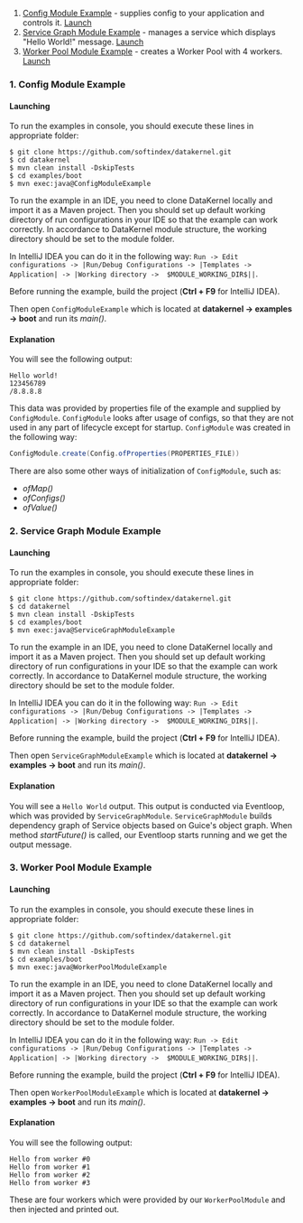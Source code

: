 1. [Config Module Example](https://github.com/softindex/datakernel/blob/master/examples/boot/src/main/java/io/datakernel/examples/ConfigModuleExample.java) - 
supplies config to your application and controls it. [Launch](#1-config-module-example)
2. [Service Graph Module Example](https://github.com/softindex/datakernel/tree/master/examples/boot/src/main/java/io/datakernel/examples/ServiceGraphModuleExample.java) - 
manages a service which displays "Hello World!" message. [Launch](#2-service-graph-module-example)
3. [Worker Pool Module Example](https://github.com/softindex/datakernel/tree/master/examples/boot/src/main/java/io/datakernel/examples/WorkerPoolModuleExample.java) - 
creates a Worker Pool with 4 workers. [Launch](#3-worker-pool-module-example)

### 1. Config Module Example
#### Launching
To run the examples in console, you should execute these lines in appropriate folder:
``` 
$ git clone https://github.com/softindex/datakernel.git
$ cd datakernel
$ mvn clean install -DskipTests
$ cd examples/boot
$ mvn exec:java@ConfigModuleExample
```
To run the example in an IDE, you need to clone DataKernel locally and import it as a Maven project. Then you should 
set up default working directory of run configurations in your IDE so that the example can work correctly. In 
accordance to DataKernel module structure, the working directory should be set to the module folder. 

In IntelliJ IDEA you can do it in the following way:
`Run -> Edit configurations -> |Run/Debug Configurations -> |Templates -> Application| -> |Working directory -> 
$MODULE_WORKING_DIR$||`.

Before running the example, build the project (**Ctrl + F9** for IntelliJ IDEA).

Then open `ConfigModuleExample` which is located at **datakernel -> examples -> boot** and run its *main()*.

#### Explanation
You will see the following output:
```
Hello world!
123456789
/8.8.8.8
```
This data was provided by properties file of the example and supplied by `ConfigModule`. `ConfigModule` looks after 
usage of configs, so that they are not used in any part of lifecycle except for startup. `ConfigModule` was created in 
the following way:

```java 
ConfigModule.create(Config.ofProperties(PROPERTIES_FILE))
```
There are also some other ways of initialization of `ConfigModule`, such as:
* *ofMap()*
* *ofConfigs()*
* *ofValue()*

### 2. Service Graph Module Example
#### Launching
To run the examples in console, you should execute these lines in appropriate folder:
``` 
$ git clone https://github.com/softindex/datakernel.git
$ cd datakernel
$ mvn clean install -DskipTests
$ cd examples/boot
$ mvn exec:java@ServiceGraphModuleExample
```
To run the example in an IDE, you need to clone DataKernel locally and import it as a Maven project. Then you should 
set up default working directory of run configurations in your IDE so that the example can work correctly. In 
accordance to DataKernel module structure, the working directory should be set to the module folder. 

In IntelliJ IDEA you can do it in the following way:
`Run -> Edit configurations -> |Run/Debug Configurations -> |Templates -> Application| -> |Working directory -> 
$MODULE_WORKING_DIR$||`.

Before running the example, build the project (**Ctrl + F9** for IntelliJ IDEA).

Then open `ServiceGraphModuleExample` which is located at **datakernel -> examples -> boot** and run its *main()*.

#### Explanation
You will see a `Hello World` output. This output is conducted via Eventloop, which was provided by `ServiceGraphModule`. 
`ServiceGraphModule` builds dependency graph of Service objects based on Guice's object graph. When  method 
*startFuture()* is called, our Eventloop starts running and we get the output message. 

### 3. Worker Pool Module Example
#### Launching
To run the examples in console, you should execute these lines in appropriate folder:
``` 
$ git clone https://github.com/softindex/datakernel.git
$ cd datakernel
$ mvn clean install -DskipTests
$ cd examples/boot
$ mvn exec:java@WorkerPoolModuleExample
```
To run the example in an IDE, you need to clone DataKernel locally and import it as a Maven project. Then you should 
set up default working directory of run configurations in your IDE so that the example can work correctly. In 
accordance to DataKernel module structure, the working directory should be set to the module folder. 

In IntelliJ IDEA you can do it in the following way:
`Run -> Edit configurations -> |Run/Debug Configurations -> |Templates -> Application| -> |Working directory -> 
$MODULE_WORKING_DIR$||`.

Before running the example, build the project (**Ctrl + F9** for IntelliJ IDEA).

Then open `WorkerPoolModuleExample` which is located at **datakernel -> examples -> boot** and run its *main()*.

#### Explanation
You will see the following output:
```
Hello from worker #0
Hello from worker #1
Hello from worker #2
Hello from worker #3
```
These are four workers which were provided by our `WorkerPoolModule` and then injected and printed out. 
